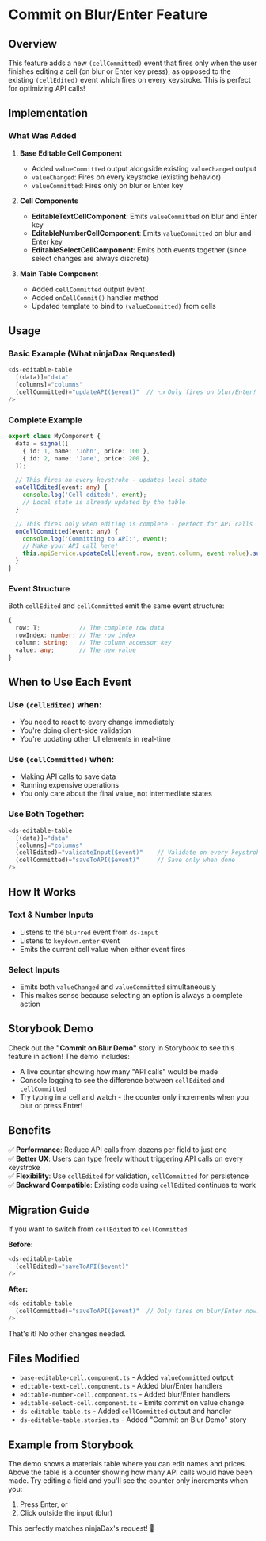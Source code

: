 # Commit on Blur/Enter Feature

## Overview

This feature adds a new `(cellCommitted)` event that fires only when the user finishes editing a cell (on blur or Enter key press), as opposed to the existing `(cellEdited)` event which fires on every keystroke. This is perfect for optimizing API calls!

## Implementation

### What Was Added

1. **Base Editable Cell Component**
   - Added `valueCommitted` output alongside existing `valueChanged` output
   - `valueChanged`: Fires on every keystroke (existing behavior)
   - `valueCommitted`: Fires only on blur or Enter key

2. **Cell Components**
   - **EditableTextCellComponent**: Emits `valueCommitted` on blur and Enter key
   - **EditableNumberCellComponent**: Emits `valueCommitted` on blur and Enter key
   - **EditableSelectCellComponent**: Emits both events together (since select changes are always discrete)

3. **Main Table Component**
   - Added `cellCommitted` output event
   - Added `onCellCommit()` handler method
   - Updated template to bind to `(valueCommitted)` from cells

## Usage

### Basic Example (What ninjaDax Requested)

```typescript
<ds-editable-table
  [(data)]="data"
  [columns]="columns"
  (cellCommitted)="updateAPI($event)"  // 👈 Only fires on blur/Enter!
/>
```

### Complete Example

```typescript
export class MyComponent {
  data = signal([
    { id: 1, name: 'John', price: 100 },
    { id: 2, name: 'Jane', price: 200 },
  ]);

  // This fires on every keystroke - updates local state
  onCellEdited(event: any) {
    console.log('Cell edited:', event);
    // Local state is already updated by the table
  }

  // This fires only when editing is complete - perfect for API calls
  onCellCommitted(event: any) {
    console.log('Committing to API:', event);
    // Make your API call here!
    this.apiService.updateCell(event.row, event.column, event.value).subscribe();
  }
}
```

### Event Structure

Both `cellEdited` and `cellCommitted` emit the same event structure:

```typescript
{
  row: T;           // The complete row data
  rowIndex: number; // The row index
  column: string;   // The column accessor key
  value: any;       // The new value
}
```

## When to Use Each Event

### Use `(cellEdited)` when:
- You need to react to every change immediately
- You're doing client-side validation
- You're updating other UI elements in real-time

### Use `(cellCommitted)` when:
- Making API calls to save data
- Running expensive operations
- You only care about the final value, not intermediate states

### Use Both Together:
```typescript
<ds-editable-table
  [(data)]="data"
  [columns]="columns"
  (cellEdited)="validateInput($event)"    // Validate on every keystroke
  (cellCommitted)="saveToAPI($event)"     // Save only when done
/>
```

## How It Works

### Text & Number Inputs
- Listens to the `blurred` event from `ds-input`
- Listens to `keydown.enter` event
- Emits the current cell value when either event fires

### Select Inputs
- Emits both `valueChanged` and `valueCommitted` simultaneously
- This makes sense because selecting an option is always a complete action

## Storybook Demo

Check out the **"Commit on Blur Demo"** story in Storybook to see this feature in action! The demo includes:
- A live counter showing how many "API calls" would be made
- Console logging to see the difference between `cellEdited` and `cellCommitted`
- Try typing in a cell and watch - the counter only increments when you blur or press Enter!

## Benefits

✅ **Performance**: Reduce API calls from dozens per field to just one  
✅ **Better UX**: Users can type freely without triggering API calls on every keystroke  
✅ **Flexibility**: Use `cellEdited` for validation, `cellCommitted` for persistence  
✅ **Backward Compatible**: Existing code using `cellEdited` continues to work  

## Migration Guide

If you want to switch from `cellEdited` to `cellCommitted`:

**Before:**
```typescript
<ds-editable-table
  (cellEdited)="saveToAPI($event)"
/>
```

**After:**
```typescript
<ds-editable-table
  (cellCommitted)="saveToAPI($event)"  // Only fires on blur/Enter now!
/>
```

That's it! No other changes needed.

## Files Modified

- `base-editable-cell.component.ts` - Added `valueCommitted` output
- `editable-text-cell.component.ts` - Added blur/Enter handlers
- `editable-number-cell.component.ts` - Added blur/Enter handlers
- `editable-select-cell.component.ts` - Emits commit on value change
- `ds-editable-table.ts` - Added `cellCommitted` output and handler
- `ds-editable-table.stories.ts` - Added "Commit on Blur Demo" story

## Example from Storybook

The demo shows a materials table where you can edit names and prices. Above the table is a counter showing how many API calls would have been made. Try editing a field and you'll see the counter only increments when you:
1. Press Enter, or
2. Click outside the input (blur)

This perfectly matches ninjaDax's request! 🎉

